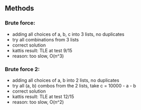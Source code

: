 ## Methods
### Brute force:
* adding all choices of a, b, c into 3 lists, no duplicates
* try all combinations from 3 lists
* correct solution
* kattis result: TLE at test 9/15
* reason: too slow, O(n^3)

### Brute force 2:
* adding all choices of a, b into 2 lists, no duplicates
* try all (a, b) combos from the 2 lists, take c = 10000 - a - b
* correct solution
* kattis result: TLE at test 12/15
* reason: too slow, O(n^2)